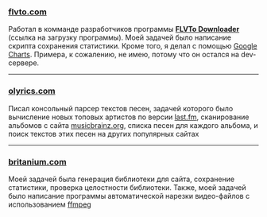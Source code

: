 ### [flvto.com][flvto]

Работал в комманде разработчиков программы [**FLVTo Downloader**][fvtd] (ссылка на загрузку программы).
Моей задачей было написание скрипта сохранения статистики. Кроме того, я делал с помощью [Google Charts][gch].
Примера, к сожалению, не имею, потому что он остался на dev-сервере.
- - -
### [olyrics.com][olyrics]

Писал консольный парсер текстов песен, задачей которого было вычисление новых топовых артистов по версии [last.fm][last],
сканирование альбомов с сайта [musicbrainz.org][mb], списка песен для каждого альбома, и поиск текстов этих песен
на других популярных сайтах
- - -
### [britanium.com][britanium]

Моей задачей была генерация библиотеки для сайта, сохранение статистики, проверка целостности библиотеки.
Также, моей задачей было написание программы автоматической нарезки видео-файлов с использованием [ffmpeg][ffmpg]






[flvto]: <http://flvto.com>
[olyrics]: <http://olyrics.com>
[britanium]: <http://britanium.com>
[ffmpg]: <http://ffmpeg.org/> "FFMPEG"
[last]: <http://last.fm> "Last.FM"
[mb]: <http://musicbrainz.org/> "Musicbrainz"
[gch]: <https://developers.google.com/chart/> "Google Charts Library"
[ffmpg]: <http://ffmpeg.org/> "FFMPEG"
[fvtd]: <http://www.flvto.com/facebook/index/id/8/> "FLVTO DOWNLOADER"
